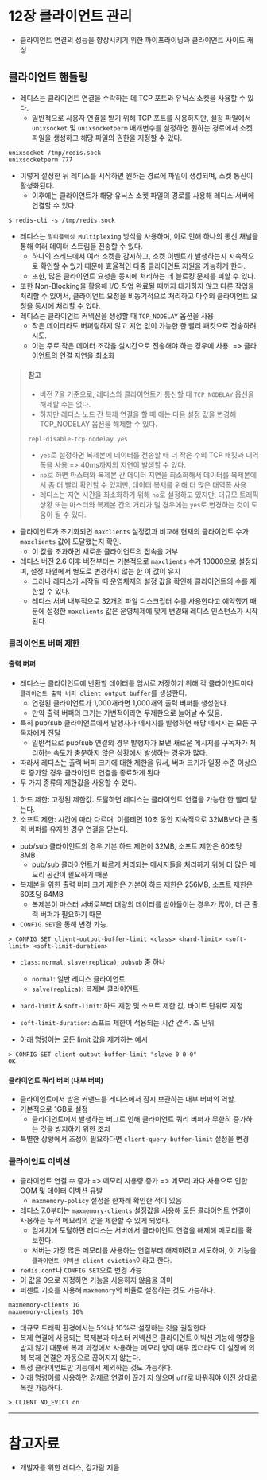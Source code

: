 # 12장 클라이언트 관리

- 클라이언트 연결의 성능을 향상시키기 위한 파이프라이닝과 클라이언트 사이드 캐싱

## 클라이언트 핸들링

- 레디스는 클라이언트 연결을 수락하는 데 TCP 포트와 유닉스 소켓을 사용할 수 있다.
  - 일반적으로 사용자 연결을 받기 위해 TCP 포트를 사용하지만, 설정 파일에서 `unixsocket` 및 `unixsocketperm` 매개변수를 설정하면 원하는 경로에서 소켓 파일을 생성하고 해당 파일의 권한을 지정할 수 있다.

```
unixsocket /tmp/redis.sock
unixsocketperm 777
```

- 이렇게 설정한 뒤 레디스를 시작하면 원하는 경로에 파일이 생성되며, 소켓 통신이 활성화된다.
  - 이후에는 클라이언트가 해당 유닉스 소켓 파일의 경로를 사용해 레디스 서버에 연결할 수 있다.

```shell
$ redis-cli -s /tmp/redis.sock
```

- 레디스는 `멀티플렉싱 Multiplexing` 방식을 사용하며, 이로 인해 하나의 통신 채널을 통해 여러 데이터 스트림을 전송할 수 있다.
  - 하나의 스레드에서 여러 소켓을 감시하고, 소켓 이벤트가 발생하는지 지속적으로 확인할 수 있기 때문에 효율적인 다중 클라이언트 지원을 가능하게 한다.
  - 또한, 많은 클라이언트 요청을 동시에 처리하는 데 블로킹 문제를 피할 수 있다.
- 또한 Non-Blocking을 활용해 I/O 작업 완료될 때까지 대기하지 않고 다른 작업을 처리할 수 있어서, 클라이언트 요청을 비동기적으로 처리하고 다수의 클라이언트 요청을 동시에 처리할 수 있다.
- 레디스는 클라이언트 커넥션을 생성할 때 `TCP_NODELAY` 옵션을 사용
  - 작은 데이터라도 버퍼링하지 않고 지연 없이 가능한 한 빨리 패킷으로 전송하려 시도.
  - 이는 주로 작은 데이터 조각을 실시간으로 전송해야 하는 경우에 사용. => 클라이언트의 연결 지연을 최소화

> #### 참고
> - 버전 7을 기준으로, 레디스와 클라이언트가 통신할 때 `TCP_NODELAY` 옵션을 해제할 수는 없다.
> - 하지만 레디스 노드 간 복제 연결을 할 때 에는 다음 설정 값을 변경해 TCP_NODELAY 옵션을 해제할 수 있다.
> ```
> repl-disable-tcp-nodelay yes
> ```
> - `yes`로 설정하면 복제본에 데이터를 전송할 때 더 작은 수의 TCP 패킷과 대역폭을 사용 => 40ms까지의 지연이 발생할 수 있다.
> - `no`로 하면 마스터와 복제본 간 데이터 지연을 최소화해서 데이터를 복제본에서 좀 더 빨리 확인할 수 있지만, 데이터 복제를 위해 더 많은 대역폭 사용
> - 레디스는 지연 시간을 최소화하기 위해 `no`로 설정하고 있지만, 대규모 트래픽 상황 또는 마스터와 복제본 간의 거리가 멀 경우에는 `yes`로 변경하는 것이 도움이 될 수 있다.

- 클라이언트가 초기화되면 `maxclients` 설정값과 비교해 현재의 클라이언트 수가 `maxclients` 값에 도달했는지 확인.
  - 이 값을 초과하면 새로운 클라이언트의 접속을 거부
- 레디스 버전 2.6 이후 버전부터는 기본적으로 `maxclients` 수가 10000으로 설정되며, 설정 파일에서 별도로 변경하지 않는 한 이 값이 유지
  - 그러나 레디스가 시작될 때 운영체제의 설정 값을 확인해 클라이언트의 수를 제한할 수 있다.
  - 레디스 서버 내부적으로 32개의 파일 디스크립터 수를 사용한다고 예약했기 때문에 설정한 `maxclients` 값은 운영체제에 맞게 변경돼 레디스 인스턴스가 시작된다.

### 클라이언트 버퍼 제한

#### 출력 버퍼

- 레디스는 클라이언트에 반환할 데이터를 임시로 저장하기 위해 각 클라이언트마다 `클라이언트 출력 버퍼 client output buffer`를 생성한다.
  - 연결된 클라이언트가 1,000개라면 1,000개의 출력 버퍼를 생성한다.
  - 만약 출력 버퍼의 크기는 가변적이라면 무제한으로 늘어날 수 있음.
- 특히 pub/sub 클라이언트에서 발행자가 메시지를 발행하면 해당 메시지는 모든 구독자에게 전달
  - 일반적으로 pub/sub 연결의 경우 발행자가 보낸 새로운 메시지를 구독자가 처리하는 속도가 충분하지 않은 상황에서 발생하는 경우가 많다.
- 따라서 레디스는 출력 버퍼 크기에 대한 제한을 둬서, 버퍼 크기가 일정 수준 이상으로 증가할 경우 클라이언트 연결을 종료하게 된다.
- 두 가지 종류의 제한값을 사용할 수 있다.
1. 하드 제한: 고정된 제한값. 도달하면 레디스는 클라이언트 연결을 가능한 한 빨리 닫는다.
2. 소프트 제한: 시간에 따라 다르며, 이를테면 10초 동안 지속적으로 32MB보다 큰 출력 버퍼를 유지한 경우 연결을 닫는다.

- pub/sub 클라이언트의 경우 기본 하드 제한이 32MB, 소프트 제한은 60초당 8MB
  - pub/sub 클라이언트가 빠르게 처리되는 메시지들을 처리하기 위해 더 많은 메모리 공간이 필요하기 때문
- 복제본을 위한 출력 버퍼 크기 제한은 기본이 하드 제한은 256MB, 소프트 제한은 60초당 64MB
  - 복제본이 마스터 서버로부터 대량의 데이터를 받아들이는 경우가 많아, 더 큰 출력 버퍼가 필요하기 때문
- `CONFIG SET`을 통해 변경 가능.

```redis
> CONFIG SET client-output-buffer-limit <class> <hard-limit> <soft-limit> <soft-limit-duration>
```

- `class`: `normal`, `slave(replica)`, `pubsub` 중 하나
  - `normal`: 일반 레디스 클라이언트
  - `salve(replica)`: 복제본 클라이언트
- `hard-limit` & `soft-limit`: 하드 제한 및 소프트 제한 값. 바이트 단위로 지정
- `soft-limit-duration`: 소프트 제한이 적용되는 시간 간격. 초 단위

- 아래 명령어는 모든 limit 값을 제거하는 예시

```redis
> CONFIG SET client-output-buffer-limit "slave 0 0 0"
OK
```

#### 클라이언트 쿼리 버퍼 (내부 버퍼)

- 클라이언트에서 받은 커맨드를 레디스에서 잠시 보관하는 내부 버퍼의 역할.
- 기본적으로 1GB로 설정
  - 클라이언트에서 발생하는 버그로 인해 클라이언트 쿼리 버퍼가 무한히 증가하는 것을 방지하기 위한 조치
- 특별한 상황에서 조정이 필요하다면 `client-query-buffer-limit` 설정을 변경

### 클라이언트 이빅션

- 클라이언트 연결 수 증가 => 메모리 사용량 증가 => 메모리 과다 사용으로 인한 OOM 및 데이터 이빅션 유발
  - `maxmemory-policy` 설정을 한차례 확인한 적이 있음
- 레디스 7.0부터는 `maxmemory-clients` 설정값을 사용해 모든 클라이언트 연결이 사용하는 누적 메모리의 양을 제한할 수 있게 되었다.
  - 임계치에 도달하면 레디스는 서버에서 클라이언트 연결을 해제해 메모리를 확보한다.
  - 서버는 가장 많은 메모리를 사용하는 연결부터 해제하려고 시도하며, 이 기능을 `클라이언트 이빅션 client eviction`이라고 한다.
- `redis.conf`나 `CONFIG SET`으로 변경 가능
- 이 값을 0으로 지정하면 기능을 사용하지 않음을 의미
- 퍼센트 기호를 사용해 `maxmemory`의 비율로 설정하는 것도 가능하다.

```
maxmemory-clients 1G
maxmemory-clients 10%
```

- 대규모 트래픽 환경에서는 5%나 10%로 설정하는 것을 권장한다.
- 복제 연결에 사용되는 복제본과 마스터 커넥션은 클라이언트 이빅션 기능에 영향을 받지 않기 때문에 복제 과정에서 사용하는 메모리 양이 매우 많더라도 이 설정에 의해 복제 연결은 자동으로 끊어지지 않는다.
- 특정 클라이언트만 기능에서 제외하는 것도 가능하다.
- 아래 명령어를 사용하면 강제로 연결이 끊기 지 않으며 `off`로 바꿔줘야 이전 상태로 복원 가능하다.

```redis
> CLIENT NO_EVICT on
```

---

# 참고자료

- 개발자를 위한 레디스, 김가람 지음

